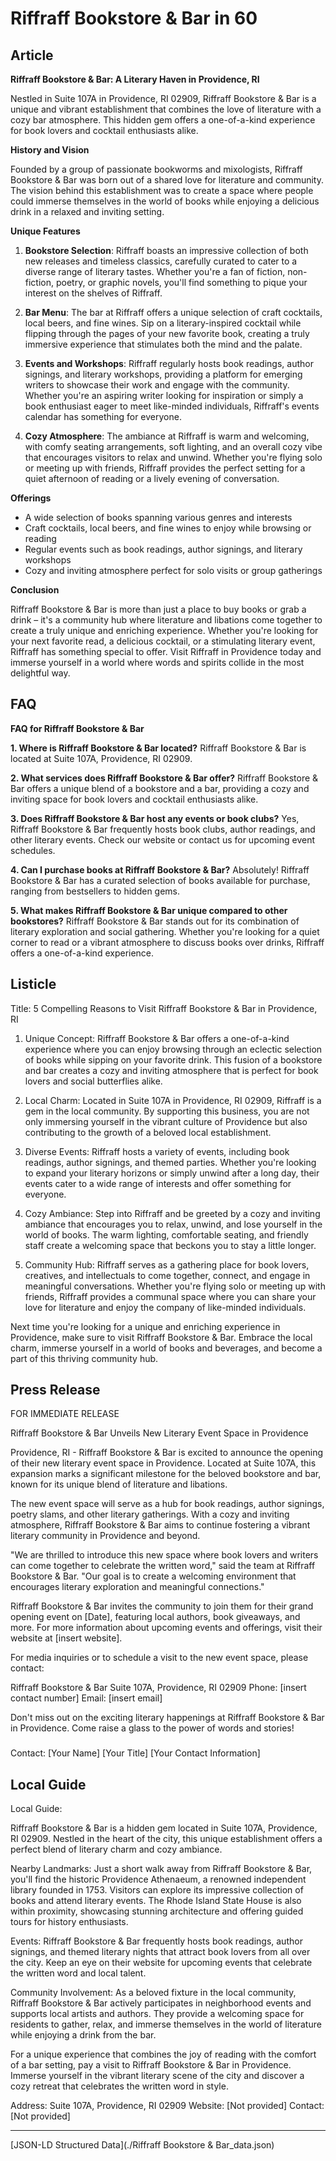 # Riffraff Bookstore & Bar in 60

## Article
**Riffraff Bookstore & Bar: A Literary Haven in Providence, RI**

Nestled in Suite 107A in Providence, RI 02909, Riffraff Bookstore & Bar is a unique and vibrant establishment that combines the love of literature with a cozy bar atmosphere. This hidden gem offers a one-of-a-kind experience for book lovers and cocktail enthusiasts alike. 

**History and Vision**

Founded by a group of passionate bookworms and mixologists, Riffraff Bookstore & Bar was born out of a shared love for literature and community. The vision behind this establishment was to create a space where people could immerse themselves in the world of books while enjoying a delicious drink in a relaxed and inviting setting. 

**Unique Features**

1. **Bookstore Selection**: Riffraff boasts an impressive collection of both new releases and timeless classics, carefully curated to cater to a diverse range of literary tastes. Whether you're a fan of fiction, non-fiction, poetry, or graphic novels, you'll find something to pique your interest on the shelves of Riffraff.

2. **Bar Menu**: The bar at Riffraff offers a unique selection of craft cocktails, local beers, and fine wines. Sip on a literary-inspired cocktail while flipping through the pages of your new favorite book, creating a truly immersive experience that stimulates both the mind and the palate.

3. **Events and Workshops**: Riffraff regularly hosts book readings, author signings, and literary workshops, providing a platform for emerging writers to showcase their work and engage with the community. Whether you're an aspiring writer looking for inspiration or simply a book enthusiast eager to meet like-minded individuals, Riffraff's events calendar has something for everyone.

4. **Cozy Atmosphere**: The ambiance at Riffraff is warm and welcoming, with comfy seating arrangements, soft lighting, and an overall cozy vibe that encourages visitors to relax and unwind. Whether you're flying solo or meeting up with friends, Riffraff provides the perfect setting for a quiet afternoon of reading or a lively evening of conversation.

**Offerings**

- A wide selection of books spanning various genres and interests
- Craft cocktails, local beers, and fine wines to enjoy while browsing or reading
- Regular events such as book readings, author signings, and literary workshops
- Cozy and inviting atmosphere perfect for solo visits or group gatherings

**Conclusion**

Riffraff Bookstore & Bar is more than just a place to buy books or grab a drink – it's a community hub where literature and libations come together to create a truly unique and enriching experience. Whether you're looking for your next favorite read, a delicious cocktail, or a stimulating literary event, Riffraff has something special to offer. Visit Riffraff in Providence today and immerse yourself in a world where words and spirits collide in the most delightful way.

## FAQ
**FAQ for Riffraff Bookstore & Bar**

**1. Where is Riffraff Bookstore & Bar located?**
Riffraff Bookstore & Bar is located at Suite 107A, Providence, RI 02909.

**2. What services does Riffraff Bookstore & Bar offer?**
Riffraff Bookstore & Bar offers a unique blend of a bookstore and a bar, providing a cozy and inviting space for book lovers and cocktail enthusiasts alike.

**3. Does Riffraff Bookstore & Bar host any events or book clubs?**
Yes, Riffraff Bookstore & Bar frequently hosts book clubs, author readings, and other literary events. Check our website or contact us for upcoming event schedules.

**4. Can I purchase books at Riffraff Bookstore & Bar?**
Absolutely! Riffraff Bookstore & Bar has a curated selection of books available for purchase, ranging from bestsellers to hidden gems.

**5. What makes Riffraff Bookstore & Bar unique compared to other bookstores?**
Riffraff Bookstore & Bar stands out for its combination of literary exploration and social gathering. Whether you're looking for a quiet corner to read or a vibrant atmosphere to discuss books over drinks, Riffraff offers a one-of-a-kind experience.

## Listicle
Title: 5 Compelling Reasons to Visit Riffraff Bookstore & Bar in Providence, RI

1. Unique Concept: Riffraff Bookstore & Bar offers a one-of-a-kind experience where you can enjoy browsing through an eclectic selection of books while sipping on your favorite drink. This fusion of a bookstore and bar creates a cozy and inviting atmosphere that is perfect for book lovers and social butterflies alike.

2. Local Charm: Located in Suite 107A in Providence, RI 02909, Riffraff is a gem in the local community. By supporting this business, you are not only immersing yourself in the vibrant culture of Providence but also contributing to the growth of a beloved local establishment.

3. Diverse Events: Riffraff hosts a variety of events, including book readings, author signings, and themed parties. Whether you're looking to expand your literary horizons or simply unwind after a long day, their events cater to a wide range of interests and offer something for everyone.

4. Cozy Ambiance: Step into Riffraff and be greeted by a cozy and inviting ambiance that encourages you to relax, unwind, and lose yourself in the world of books. The warm lighting, comfortable seating, and friendly staff create a welcoming space that beckons you to stay a little longer.

5. Community Hub: Riffraff serves as a gathering place for book lovers, creatives, and intellectuals to come together, connect, and engage in meaningful conversations. Whether you're flying solo or meeting up with friends, Riffraff provides a communal space where you can share your love for literature and enjoy the company of like-minded individuals.

Next time you're looking for a unique and enriching experience in Providence, make sure to visit Riffraff Bookstore & Bar. Embrace the local charm, immerse yourself in a world of books and beverages, and become a part of this thriving community hub.

## Press Release
FOR IMMEDIATE RELEASE

Riffraff Bookstore & Bar Unveils New Literary Event Space in Providence

Providence, RI - Riffraff Bookstore & Bar is excited to announce the opening of their new literary event space in Providence. Located at Suite 107A, this expansion marks a significant milestone for the beloved bookstore and bar, known for its unique blend of literature and libations.

The new event space will serve as a hub for book readings, author signings, poetry slams, and other literary gatherings. With a cozy and inviting atmosphere, Riffraff Bookstore & Bar aims to continue fostering a vibrant literary community in Providence and beyond.

"We are thrilled to introduce this new space where book lovers and writers can come together to celebrate the written word," said the team at Riffraff Bookstore & Bar. "Our goal is to create a welcoming environment that encourages literary exploration and meaningful connections."

Riffraff Bookstore & Bar invites the community to join them for their grand opening event on [Date], featuring local authors, book giveaways, and more. For more information about upcoming events and offerings, visit their website at [insert website].

For media inquiries or to schedule a visit to the new event space, please contact:

Riffraff Bookstore & Bar
Suite 107A, Providence, RI 02909
Phone: [insert contact number]
Email: [insert email]

Don't miss out on the exciting literary happenings at Riffraff Bookstore & Bar in Providence. Come raise a glass to the power of words and stories!

###

Contact:
[Your Name]
[Your Title]
[Your Contact Information]

## Local Guide
Local Guide: 

Riffraff Bookstore & Bar is a hidden gem located in Suite 107A, Providence, RI 02909. Nestled in the heart of the city, this unique establishment offers a perfect blend of literary charm and cozy ambiance. 

Nearby Landmarks: 
Just a short walk away from Riffraff Bookstore & Bar, you'll find the historic Providence Athenaeum, a renowned independent library founded in 1753. Visitors can explore its impressive collection of books and attend literary events. The Rhode Island State House is also within proximity, showcasing stunning architecture and offering guided tours for history enthusiasts.

Events: 
Riffraff Bookstore & Bar frequently hosts book readings, author signings, and themed literary nights that attract book lovers from all over the city. Keep an eye on their website for upcoming events that celebrate the written word and local talent.

Community Involvement: 
As a beloved fixture in the local community, Riffraff Bookstore & Bar actively participates in neighborhood events and supports local artists and authors. They provide a welcoming space for residents to gather, relax, and immerse themselves in the world of literature while enjoying a drink from the bar.

For a unique experience that combines the joy of reading with the comfort of a bar setting, pay a visit to Riffraff Bookstore & Bar in Providence. Immerse yourself in the vibrant literary scene of the city and discover a cozy retreat that celebrates the written word in style.

Address: Suite 107A, Providence, RI 02909
Website: [Not provided]
Contact: [Not provided]


---

[JSON-LD Structured Data](./Riffraff Bookstore & Bar_data.json)
